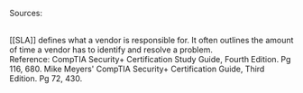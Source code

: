 Sources:

\
[[SLA]] defines what a vendor is responsible for. It often outlines the amount of time a vendor has to identify and resolve a problem.
\
Reference:
CompTIA Security+ Certification Study Guide, Fourth Edition. Pg 116, 680.
Mike Meyers' CompTIA Security+ Certification Guide, Third Edition. Pg 72, 430.
